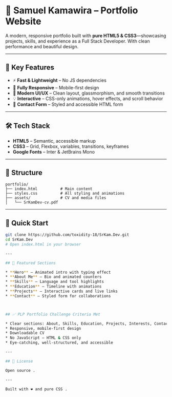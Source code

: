 

# 🎯 Samuel Kamawira – Portfolio Website

A modern, responsive portfolio built with **pure HTML5 & CSS3**—showcasing projects, skills, and experience as a Full Stack Developer. With clean performance and beautiful design.

---

## 🌟 Key Features

* ⚡ **Fast & Lightweight** – No JS dependencies
* 📱 **Fully Responsive** – Mobile-first design
* 🎨 **Modern UI/UX** – Clean layout, glassmorphism, and smooth transitions
* 💡 **Interactive** – CSS-only animations, hover effects, and scroll behavior
* 📩 **Contact Form** – Styled and accessible HTML form

---

## 🛠️ Tech Stack

* **HTML5** – Semantic, accessible markup
* **CSS3** – Grid, Flexbox, variables, transitions, keyframes
* **Google Fonts** – Inter & JetBrains Mono

---

## 📁 Structure

```
portfolio/
├── index.html          # Main content
├── styles.css          # All styling and animations
├── assets/             # CV and media files
│   └── SrKamDev-cv.pdf
```

---

## 🚀 Quick Start

```bash
git clone https://github.com/toxidity-18/SrKam.Dev.git
cd SrKam.Dev
# Open index.html in your browser

---

## 💼 Featured Sections

* **Hero** – Animated intro with typing effect
* **About Me** – Bio and animated counters
* **Skills** – Language and tool highlights
* **Education** – Timeline with animations
* **Projects** – Interactive cards and live links
* **Contact** – Styled form for collaborations



## ✅ PLP Portfolio Challenge Criteria Met

* Clear sections: About, Skills, Education, Projects, Interests, Contact
* Responsive, mobile-first design
* Downloadable CV
* No JavaScript – HTML & CSS only
* Eye-catching, well-structured, and accessible

---

## 📝 License

Open source .

---

Built with ❤️ and pure CSS .
